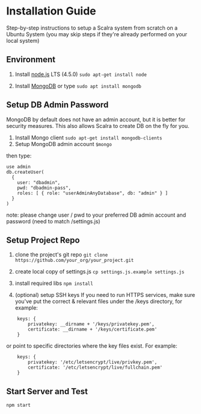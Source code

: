 # Installation Guide
Step-by-step instructions to setup a Scalra system from scratch on a Ubuntu System
(you may skip steps if they're already performed on your local system)
	
## Environment

1. Install [node.js](https://nodejs.org) LTS (4.5.0)
`sudo apt-get install node`

2. Install [MongoDB](https://docs.mongodb.com/manual/tutorial/install-mongodb-on-ubuntu/)
or type	`sudo apt install mongodb`
 
## Setup DB Admin Password
MongoDB by default does not have an admin account, but it is better for security measures.
This also allows Scalra to create DB on the fly for you.

1. Install Mongo client
`sudo apt-get install mongodb-clients`  					  
2. Setup MongoDB admin account 
`$mongo`

then type:
```
use admin
db.createUser(
  {
    user: "dbadmin",
    pwd: "dbadmin-pass",
    roles: [ { role: "userAdminAnyDatabase", db: "admin" } ]
  }
)
```

note: please change user / pwd to your preferred DB admin account and password (need to match /settings.js)


## Setup Project Repo

1. clone the project's git repo
  ```git clone https://github.com/your_org/your_project.git```

2. create local copy of settings.js
  ```cp settings.js.example settings.js```

3. install required libs
  ```npm install```

4. (optional) setup SSH keys
If you need to run HTTPS services, make sure you've put the correct & relevant files under the /keys directory, for example:
```
	keys: {
		privatekey: __dirname + '/keys/privatekey.pem',
		certificate: __dirname + '/keys/certificate.pem'
	}	
```	
or point to specific directories where the key files exist. For example:
	
```
	keys: {
		privatekey: '/etc/letsencrypt/live/privkey.pem',
		certificate: '/etc/letsencrypt/live/fullchain.pem'		
	}	
```			
	
## Start Server and Test

```npm start```

